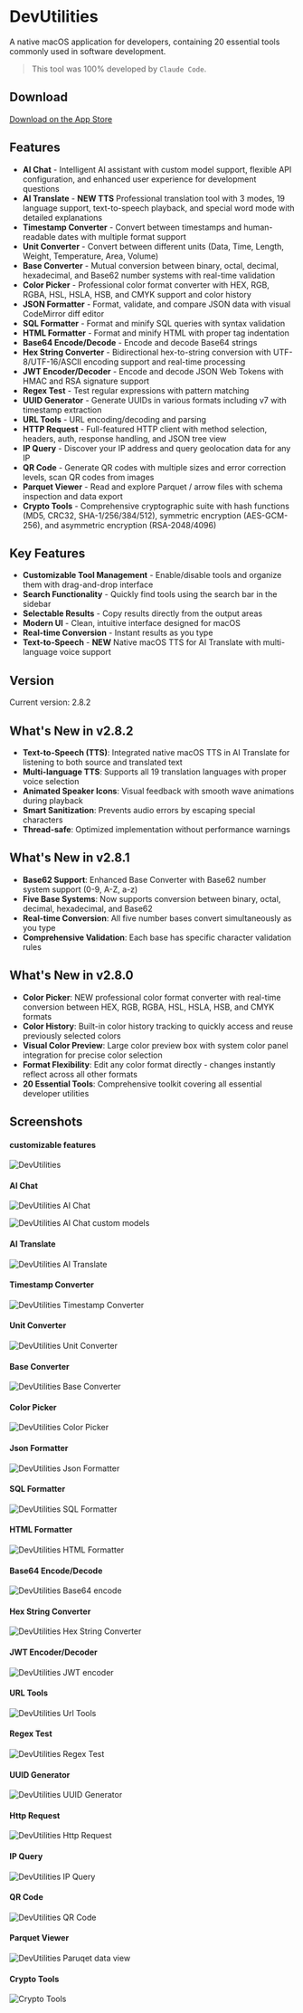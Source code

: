 # DevUtilities

A native macOS application for developers, containing 20 essential tools commonly used in software development.

> This tool was 100% developed by `Claude Code`.

## Download

[Download on the App Store](https://apps.apple.com/app/devutilities/id6753612551)

## Features

- **AI Chat** - Intelligent AI assistant with custom model support, flexible API configuration, and enhanced user experience for development questions
- **AI Translate** - **NEW TTS** Professional translation tool with 3 modes, 19 language support, text-to-speech playback, and special word mode with detailed explanations
- **Timestamp Converter** - Convert between timestamps and human-readable dates with multiple format support
- **Unit Converter** - Convert between different units (Data, Time, Length, Weight, Temperature, Area, Volume)
- **Base Converter** - Mutual conversion between binary, octal, decimal, hexadecimal, and Base62 number systems with real-time validation
- **Color Picker** - Professional color format converter with HEX, RGB, RGBA, HSL, HSLA, HSB, and CMYK support and color history
- **JSON Formatter** - Format, validate, and compare JSON data with visual CodeMirror diff editor
- **SQL Formatter** - Format and minify SQL queries with syntax validation
- **HTML Formatter** - Format and minify HTML with proper tag indentation
- **Base64 Encode/Decode** - Encode and decode Base64 strings
- **Hex String Converter** - Bidirectional hex-to-string conversion with UTF-8/UTF-16/ASCII encoding support and real-time processing
- **JWT Encoder/Decoder** - Encode and decode JSON Web Tokens with HMAC and RSA signature support
- **Regex Test** - Test regular expressions with pattern matching
- **UUID Generator** - Generate UUIDs in various formats including v7 with timestamp extraction
- **URL Tools** - URL encoding/decoding and parsing
- **HTTP Request** - Full-featured HTTP client with method selection, headers, auth, response handling, and JSON tree view
- **IP Query** - Discover your IP address and query geolocation data for any IP
- **QR Code** - Generate QR codes with multiple sizes and error correction levels, scan QR codes from images
- **Parquet Viewer** - Read and explore Parquet / arrow files with schema inspection and data export
- **Crypto Tools** - Comprehensive cryptographic suite with hash functions (MD5, CRC32, SHA-1/256/384/512), symmetric encryption (AES-GCM-256), and asymmetric encryption (RSA-2048/4096)

## Key Features

- **Customizable Tool Management** - Enable/disable tools and organize them with drag-and-drop interface
- **Search Functionality** - Quickly find tools using the search bar in the sidebar
- **Selectable Results** - Copy results directly from the output areas
- **Modern UI** - Clean, intuitive interface designed for macOS
- **Real-time Conversion** - Instant results as you type
- **Text-to-Speech** - **NEW** Native macOS TTS for AI Translate with multi-language voice support

## Version

Current version: 2.8.2

## What's New in v2.8.2

- **Text-to-Speech (TTS)**: Integrated native macOS TTS in AI Translate for listening to both source and translated text
- **Multi-language TTS**: Supports all 19 translation languages with proper voice selection
- **Animated Speaker Icons**: Visual feedback with smooth wave animations during playback
- **Smart Sanitization**: Prevents audio errors by escaping special characters
- **Thread-safe**: Optimized implementation without performance warnings

## What's New in v2.8.1

- **Base62 Support**: Enhanced Base Converter with Base62 number system support (0-9, A-Z, a-z)
- **Five Base Systems**: Now supports conversion between binary, octal, decimal, hexadecimal, and Base62
- **Real-time Conversion**: All five number bases convert simultaneously as you type
- **Comprehensive Validation**: Each base has specific character validation rules

## What's New in v2.8.0

- **Color Picker**: NEW professional color format converter with real-time conversion between HEX, RGB, RGBA, HSL, HSLA, HSB, and CMYK formats
- **Color History**: Built-in color history tracking to quickly access and reuse previously selected colors
- **Visual Color Preview**: Large color preview box with system color panel integration for precise color selection
- **Format Flexibility**: Edit any color format directly - changes instantly reflect across all other formats
- **20 Essential Tools**: Comprehensive toolkit covering all essential developer utilities

## Screenshots

#### customizable features
![DevUtilities](./images/screenshots/customize.png)

#### AI Chat
![DevUtilities AI Chat](./images/screenshots/aichat.png)

![DevUtilities AI Chat custom models](./images/screenshots/aichat-models.png)

#### AI Translate
![DevUtilities AI Translate](./images/screenshots/aitranslate.png)

#### Timestamp Converter
![DevUtilities Timestamp Converter](./images/screenshots/timestamp.png)

#### Unit Converter
![DevUtilities Unit Converter](./images/screenshots/unit.png)

#### Base Converter
![DevUtilities Base Converter](./images/screenshots/base-converter.png)

#### Color Picker
![DevUtilities Color Picker](./images/screenshots/color-picker.png)

#### Json Formatter
![DevUtilities Json Formatter](./images/screenshots/json.png)

#### SQL Formatter
![DevUtilities SQL Formatter](./images/screenshots/sql.png)

#### HTML Formatter
![DevUtilities HTML Formatter](./images/screenshots/html.png)

#### Base64 Encode/Decode
![DevUtilities Base64 encode](./images/screenshots/base64.png)

#### Hex String Converter
![DevUtilities Hex String Converter](./images/screenshots/hex.png)

#### JWT Encoder/Decoder
![DevUtilities JWT encoder](./images/screenshots/jwt.png)

#### URL Tools
![DevUtilities Url Tools](./images/screenshots/url.png)

#### Regex Test
![DevUtilities Regex Test](./images/screenshots/regex.png)

#### UUID Generator
![DevUtilities UUID Generator](./images/screenshots/uuid.png)

#### Http Request
![DevUtilities Http Request](./images/screenshots/http.png)

#### IP Query
![DevUtilities IP Query](./images/screenshots/ip.png)

#### QR Code
![DevUtilities QR Code](./images/screenshots/qrcode.png)

#### Parquet Viewer
![DevUtilities Paruqet data view](./images/screenshots/parquet.png)


#### Crypto Tools
![Crypto Tools](./images/screenshots/crypto.png)
